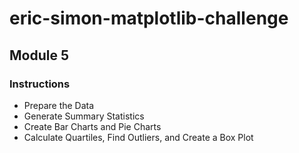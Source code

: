 # eric-simon-matplotlib-challenge

## Module 5

### Instructions

* Prepare the Data
* Generate Summary Statistics
* Create Bar Charts and Pie Charts
* Calculate Quartiles, Find Outliers, and Create a Box Plot
